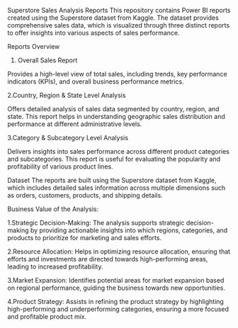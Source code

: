 Superstore Sales Analysis Reports
This repository contains Power BI reports created using the Superstore dataset from Kaggle. The dataset provides comprehensive sales data, which is visualized through three distinct reports to offer insights into various aspects of sales performance.

Reports Overview

1. Overall Sales Report
   
Provides a high-level view of total sales, including trends, key performance indicators (KPIs), and overall business performance metrics.

2.Country, Region & State Level Analysis

Offers detailed analysis of sales data segmented by country, region, and state. This report helps in understanding geographic sales distribution and performance at different administrative levels.

3.Category & Subcategory Level Analysis

Delivers insights into sales performance across different product categories and subcategories. This report is useful for evaluating the popularity and profitability of various product lines.

Dataset
The reports are built using the Superstore dataset from Kaggle, which includes detailed sales information across multiple dimensions such as orders, customers, products, and shipping details.


Business Value of the Analysis:

1.Strategic Decision-Making: The analysis supports strategic decision-making by providing actionable insights into which regions, categories, and products to prioritize for marketing and sales efforts.

2.Resource Allocation: Helps in optimizing resource allocation, ensuring that efforts and investments are directed towards high-performing areas, leading to increased profitability.

3.Market Expansion: Identifies potential areas for market expansion based on regional performance, guiding the business towards new opportunities.

4.Product Strategy: Assists in refining the product strategy by highlighting high-performing and underperforming categories, ensuring a more focused and profitable product mix.




